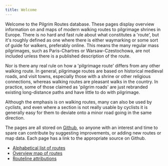 ```yaml
---
title: Welcome
---
```

Welcome to the Pilgrim Routes database. These pages display overview information on and maps of modern walking routes to pilgrimage shrines in Europe. There is no hard and fast rule about what constitutes a 'route', but it's roughly defined as one where there is either waymarking or some sort of guide for walkers, preferably online. This means the many regular mass pilgrimages, such as Paris-Chartres or Warsaw-Czestochowa, are not included unless there is a published description of the route.

Nor is there any real rule on how a 'pilgrimage route' differs from any other walking route. In general, pilgrimage routes are based on historical medieval roads, and visit towns, especially those with a shrine or other religious connections, whereas walking routes are pleasant walks in the country. In practice, some of those claimed as 'pilgrim roads' are just rebranded existing long-distance paths and have little to do with pilgrimage.

Although the emphasis is on walking routes, many can also be used by cyclists, and even where a section is not really usable by cyclists it is generally easy for them to deviate onto a minor road going in the same direction.

The pages are all stored on [Github](https://github.com/pilgrimdb/pilgrimdb.github.io/), so anyone with an interest and time to spare can contribute by suggesting improvements, or adding new routes or map data. Each page has a link to the appropriate source on Github.

* [Alphabetical list of routes](alphalist.html)
* [Overview map of routes](maps.html?routes=)
* [Routeline attributions](mapattributions.html)
